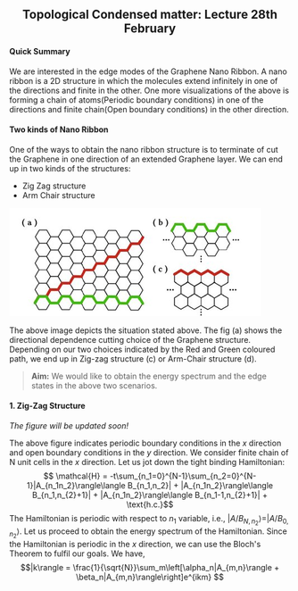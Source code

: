<center><h2>Topological Condensed matter: Lecture 28th February </h2></center>

#### Quick Summary
We are interested in the edge modes of the Graphene Nano Ribbon. A nano ribbon is a 2D structure in which the molecules extend infinitely in one of the directions and finite in the other. One more visualizations of the above is forming a chain of atoms(Periodic boundary conditions) in one of the directions and finite chain(Open boundary conditions) in the other direction.

#### Two kinds of Nano Ribbon

One of the ways to obtain the nano ribbon structure is to terminate of cut the Graphene in one direction of an extended Graphene layer. We can end up in two kinds of the structures:

- Zig Zag structure
- Arm Chair structure

![Zigzag_armchair](edge_structure.png)

The above image depicts the situation stated above. The fig (a) shows the directional dependence cutting choice of the Graphene structure. Depending on our two choices indicated by the Red and Green coloured path, we end up in Zig-zag structure (c) or Arm-Chair structure (d).

> **Aim:** We would like to obtain the energy spectrum and the edge states in the above two scenarios.

#### 1. Zig-Zag Structure
*The figure will be updated soon!*

The above figure indicates periodic boundary conditions in the $x$ direction and open boundary conditions in the $y$ direction. We consider finite chain of N unit cells in the $x$ direction.
Let us jot down the tight binding Hamiltonian:
$$ \mathcal{H} = -t\sum_{n_1=0}^{N-1}\sum_{n_2=0}^{N-1}|A_{n_1n_2}\rangle\langle B_{n_1,n_2}| + |A_{n_1n_2}\rangle\langle B_{n_1,n_{2}+1}| + |A_{n_1n_2}\rangle\langle B_{n_1-1,n_{2}+1}| + \text{h.c.}$$
The Hamiltonian is periodic with respect to $n_1$ variable, i.e., $|A/B_{N,n_2}\rangle = |A/B_{0,n_2}\rangle$.  Let us proceed to obtain the energy spectrum of the Hamiltonian. Since the Hamiltonian is periodic in the $x$ direction, we can use the Bloch's Theorem to fulfil our goals. We have, $$|k\rangle = \frac{1}{\sqrt{N}}\sum_m\left[\alpha_n|A_{m,n}\rangle + \beta_n|A_{m,n}\rangle\right]e^{ikm} $$

